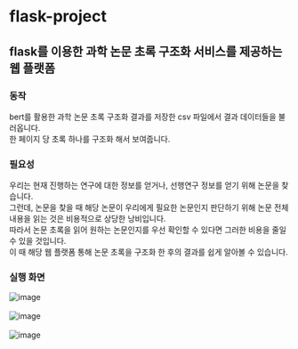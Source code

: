 # flask-project

## flask를 이용한 과학 논문 초록 구조화 서비스를 제공하는 웹 플랫폼 

### 동작
bert를 활용한 과학 논문 초록 구조화 결과를 저장한 csv 파일에서 결과 데이터들을 불러옵니다.  
한 페이지 당 초록 하나를 구조화 해서 보여줍니다.

### 필요성 
우리는 현재 진행하는 연구에 대한 정보를 얻거나, 선행연구 정보를 얻기 위해 논문을 찾습니다.   
그런데, 논문을 찾을 때 해당 논문이 우리에게 필요한 논문인지 판단하기 위해 논문 전체 내용을 읽는 것은 비용적으로 상당한 낭비입니다.   
따라서 논문 초록을 읽어 원하는 논문인지를 우선 확인할 수 있다면 그러한 비용을 줄일 수 있을 것입니다.    
이 때 해당 웹 플랫폼 통해 논문 초록을 구조화 한 후의 결과를 쉽게 알아볼 수 있습니다.

### 실행 화면
![image](https://user-images.githubusercontent.com/26339800/109657452-dd276200-7ba8-11eb-9898-5729f634758e.png)  
<br>
![image](https://user-images.githubusercontent.com/26339800/109657567-fb8d5d80-7ba8-11eb-88d3-67c6799c3765.png)  
<br>
![image](https://user-images.githubusercontent.com/26339800/109657642-11028780-7ba9-11eb-8f7d-771c51ee8773.png)  
